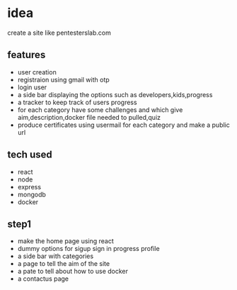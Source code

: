 # idea
create a site like pentesterslab.com
## features
- user creation 
- registraion using gmail with otp
- login user 
- a side bar displaying the options such as developers,kids,progress
- a tracker to keep track of users progress
- for each category have some challenges and which give aim,description,docker file needed to pulled,quiz
- produce certificates using usermail for each category and make a public url
## tech used
- react
- node
- express
- mongodb
- docker
## step1
- make the home page using react 
- dummy options for sigup sign in progress profile 
- a side bar with categories
- a page to tell the aim of the site
- a pate to tell about how to use docker
- a contactus page 